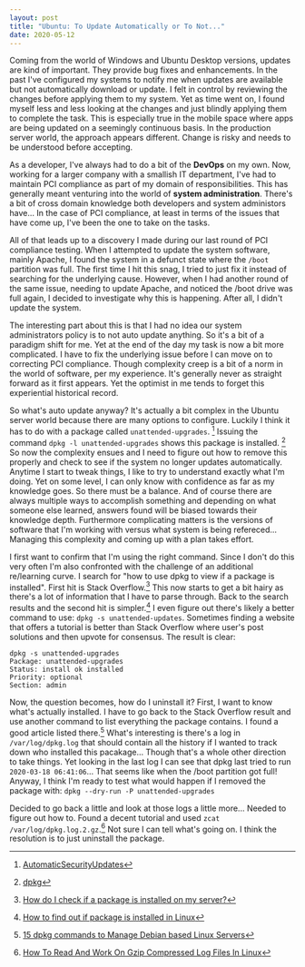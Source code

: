 ```yaml
---
layout: post
title: "Ubuntu: To Update Automatically or To Not..."
date: 2020-05-12
---
```


Coming from the world of Windows and Ubuntu Desktop versions, updates are kind of important. They provide bug fixes and enhancements. In the past I've configured my systems to notify me when updates are available but not automatically download or update. I felt in control by reviewing the changes before applying them to my system. Yet as time went on, I found myself less and less looking at the changes and just blindly applying them to complete the task. This is especially true in the mobile space where apps are being updated on a seemingly continuous basis. In the production server world, the approach appears different. Change is risky and needs to be understood before accepting.

As a developer, I've always had to do a bit of the **DevOps** on my own. Now, working for a larger company with a smallish IT department, I've had to maintain PCI compliance as part of my domain of responsibilities. This has generally meant venturing into the world of **system administration**. There's a bit of cross domain knowledge both developers and system administors have... In the case of PCI compliance, at least in terms of the issues that have come up, I've been the one to take on the tasks.

All of that leads up to a discovery I made during our last round of PCI compliance testing. When I attempted to update the system software, mainly Apache, I found the system in a defunct state where the `/boot` partition was full. The first time I hit this snag, I tried to just fix it instead of searching for the underlying cause. However, when I had another round of the same issue, needing to update Apache, and noticed the /boot drive was full again, I decided to investigate why this is happening. After all, I didn't update the system.

The interesting part about this is that I had no idea our system administrators policy is to not auto update anything. So it's a bit of a paradigm shift for me. Yet at the end of the day my task is now a bit more complicated. I have to fix the underlying issue before I can move on to correcting PCI compliance. Though complexity creep is a bit of a norm in the world of software, per my experience. It's generally never as straight forward as it first appears. Yet the optimist in me tends to forget this experiential historical record.

So what's auto update anyway? It's actually a bit complex in the Ubuntu server world because there are many options to configure. Luckily I think it has to do with a package called `unattended-upgrades`. [^1] Issuing the command `dpkg -l unattended-upgrades` shows this package is installed. [^2] So now the complexity ensues and I need to figure out how to remove this properly and check to see if the system no longer updates automatically. Anytime I start to tweak things, I like to try to understand exactly what I'm doing. Yet on some level, I can only know with confidence as far as my knowledge goes. So there must be a balance. And of course there are always multiple ways to accomplish something and depending on what someone else learned, answers found will be biased towards their knowledge depth. Furthermore complicating matters is the versions of software that I'm working with versus what system is being refereced... Managing this complexity and coming up with a plan takes effort.

I first want to confirm that I'm using the right command. Since I don't do this very often I'm also confronted with the challenge of an additional re/learning curve. I search for "how to use dpkg to view if a package is installed". First hit is Stack Overflow.[^3] This now starts to get a bit hairy as there's a lot of information that I have to parse through. Back to the search results and the second hit is simpler.[^4] I even figure out there's likely a better command to use: `dpkg -s unattended-updates`. Sometimes finding a website that offers a tutorial is better than Stack Overflow where user's post solutions and then upvote for consensus. The result is clear:

    dpkg -s unattended-upgrades
    Package: unattended-upgrades
    Status: install ok installed
    Priority: optional
    Section: admin

Now, the question becomes, how do I uninstall it? First, I want to know what's actually installed. I have to go back to the Stack Overflow result and use another command to list everything the package contains. I found a good article listed there.[^5] What's interesting is there's a log in `/var/log/dpkg.log` that should contain all the history if I wanted to track down who installed this pacakage... Though that's a whole other direction to take things. Yet looking in the last log I can see that dpkg last tried to run `2020-03-18 06:41:06`... That seems like when the /boot partition got full! Anyway, I think I'm ready to test what would happen if I removed the package with: `dpkg --dry-run -P unattended-upgrades`

Decided to go back a little and look at those logs a little more... Needed to figure out how to. Found a decent tutorial and used `zcat /var/log/dpkg.log.2.gz`.[^6] Not sure I can tell what's going on. I think the resolution is to just uninstall the package.

[^1]: [AutomaticSecurityUpdates](https://help.ubuntu.com/community/AutomaticSecurityUpdates "This is a simple tutorial that will teach you to configure your system to automatically install security updates.")
[^2]: [dpkg](https://wiki.debian.org/dpkg "a medium-level package manager for Debian")
[^3]: [How do I check if a package is installed on my server?](https://askubuntu.com/questions/423355/how-do-i-check-if-a-package-is-installed-on-my-server)
[^4]: [How to find out if package is installed in Linux](https://www.cyberciti.biz/faq/find-out-if-package-is-installed-in-linux/)
[^5]: [15 dpkg commands to Manage Debian based Linux Servers](https://www.linuxsysadmins.com/15-dpkg-commands-in-linux-servers/)
[^6]: [How To Read And Work On Gzip Compressed Log Files In Linux](https://itsfoss.com/read-compressed-log-files-linux/)
